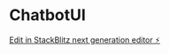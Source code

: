 # ChatbotUI

[Edit in StackBlitz next generation editor ⚡️](https://stackblitz.com/~/github.com/Sailesh092004/ChatbotUI)